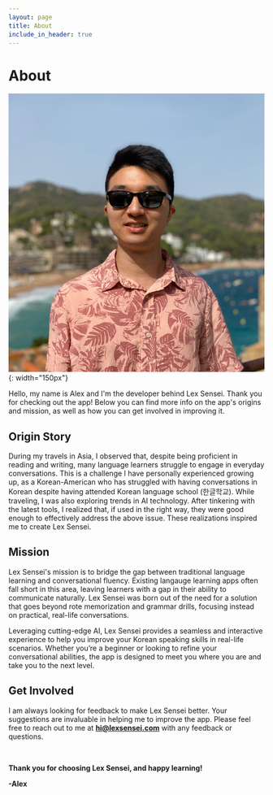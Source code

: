 ```yaml
---
layout: page
title: About
include_in_header: true
---
```


# About

![Image Alt Text](../assets/me.jpg){: width="150px"}

Hello, my name is Alex and I'm the developer behind Lex Sensei. Thank you for checking out the app! Below you can find more info on the app's origins and mission, as well as how you can get involved in improving it.

## Origin Story

During my travels in Asia, I observed that, despite being proficient in reading and writing, many language learners struggle to engage in everyday conversations. This is a challenge I have personally experienced growing up, as a Korean-American who has struggled with having conversations in Korean despite having attended Korean language school (한글학교). While traveling, I was also exploring trends in AI technology. After tinkering with the latest tools, I realized that, if used in the right way, they were good enough to effectively address the above issue. These realizations inspired me to create Lex Sensei.

## Mission

Lex Sensei's mission is to bridge the gap between traditional language learning and conversational fluency. Existing langauge learning apps often fall short in this area, leaving learners with a gap in their ability to communicate naturally. Lex Sensei was born out of the need for a solution that goes beyond rote memorization and grammar drills, focusing instead on practical, real-life conversations.

Leveraging cutting-edge AI, Lex Sensei provides a seamless and interactive experience to help you improve your Korean speaking skills in real-life scenarios. Whether you’re a beginner or looking to refine your conversational abilities, the app is designed to meet you where you are and take you to the next level.

## Get Involved

I am always looking for feedback to make Lex Sensei better. Your suggestions are invaluable in helping me to improve the app. Please feel free to reach out to me at **hi@lexsensei.com** with any feedback or questions.

<br>

**Thank you for choosing Lex Sensei, and happy learning!**

**-Alex**

<br>
